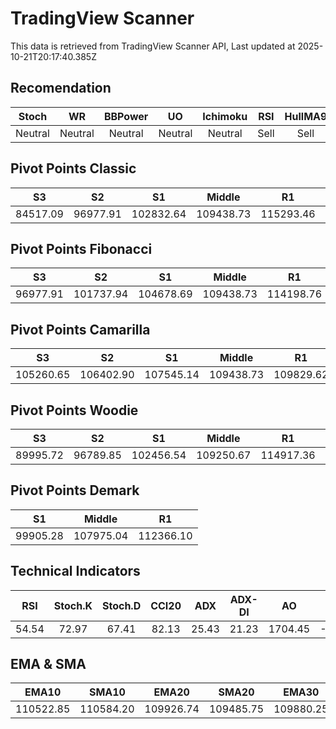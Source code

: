 # TradingView Scanner
This data is retrieved from TradingView Scanner API, Last updated at 2025-10-21T20:17:40.385Z

## Recomendation
| Stoch | WR | BBPower | UO | Ichimoku | RSI | HullMA9 |
| :---: | :---: | :---: | :---: | :---: | :---: | :---: |
| Neutral | Neutral | Neutral | Neutral | Neutral | Sell | Sell |

## Pivot Points Classic
| S3 | S2 | S1 | Middle | R1 | R2 | R3 |
| :---: | :---: | :---: | :---: | :---: | :---: | :---: |
| 84517.09 | 96977.91 | 102832.64 | 109438.73 | 115293.46 | 121899.55 | 134360.37 |

## Pivot Points Fibonacci
| S3 | S2 | S1 | Middle | R1 | R2 | R3 |
| :---: | :---: | :---: | :---: | :---: | :---: | :---: |
| 96977.91 | 101737.94 | 104678.69 | 109438.73 | 114198.76 | 117139.51 | 121899.55 |

## Pivot Points Camarilla
| S3 | S2 | S1 | Middle | R1 | R2 | R3 |
| :---: | :---: | :---: | :---: | :---: | :---: | :---: |
| 105260.65 | 106402.90 | 107545.14 | 109438.73 | 109829.62 | 110971.86 | 112114.11 |

## Pivot Points Woodie
| S3 | S2 | S1 | Middle | R1 | R2 | R3 |
| :---: | :---: | :---: | :---: | :---: | :---: | :---: |
| 89995.72 | 96789.85 | 102456.54 | 109250.67 | 114917.36 | 121711.49 | 127378.18 |

## Pivot Points Demark
| S1 | Middle | R1 |
| :---: | :---: | :---: |
| 99905.28 | 107975.04 | 112366.10 |

## Technical Indicators
| RSI | Stoch.K | Stoch.D | CCI20 | ADX | ADX-DI | AO | Mom | MACD | MACD | W.R | HullMA9 |
| :---: | :---: | :---: | :---: | :---: | :---: | :---: | :---: | :---: | :---: | :---: | :---: |
| 54.54 | 72.97 | 67.41 | 82.13 | 25.43 | 21.23 | 1704.45 | -211.33 | 512.70 | 196.81 | -46.05 | 111942.29 |

## EMA & SMA
| EMA10 | SMA10 | EMA20 | SMA20 | EMA30 | SMA30 | EMA50 | SMA50 | EMA100 | SMA100 | EMA200 | SMA200 |
| :---: | :---: | :---: | :---: | :---: | :---: | :---: | :---: | :---: | :---: | :---: | :---: |
| 110522.85 | 110584.20 | 109926.74 | 109485.75 | 109880.25 | 108601.60 | 110589.60 | 109864.14 | 112452.85 | 114546.30 | 113765.20 | 114674.01 |